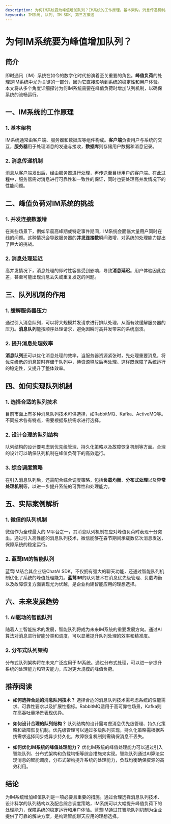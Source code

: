 ```yaml
---
description: 为何IM系统要为峰值增加队列？IM系统的工作原理，基本架构，消息传递机制。峰值负荷对IM系统的挑战。队列机制的作用，缓解服务器压力。如何实现队列机制，选择合适的队列技术。未来发展趋势。
keywords: IM系统, 队列, IM SDK, 第三方推送
---
```

# 为何IM系统要为峰值增加队列？

## 简介

即时通讯（IM）系统在如今的数字化时代扮演着至关重要的角色。**峰值负荷**的处理是IM系统中尤为关键的一部分，因为它直接影响到系统的稳定性和用户体验。本文将从多个角度详细探讨为何IM系统需要在峰值负荷时增加队列机制，以确保系统的流畅运行。

## 一、IM系统的工作原理

### 1. 基本架构

IM系统通常由客户端、服务器和数据库等组件构成。**客户端**负责用户与系统的交互，**服务器**用于处理消息的发送与接收，**数据库**则存储用户数据和消息记录。

### 2. 消息传递机制

消息从客户端发出后，经由服务器进行处理，再传送至目标用户的客户端。在此过程中，服务器需对消息进行可靠性和一致性的保证，同时也要处理高并发情况下的性能问题。

## 二、峰值负荷对IM系统的挑战

### 1. 并发连接数激增

在某些场景下，例如早晨高峰期或特定事件期间，IM系统会面临大量用户同时在线的问题。这种情况会导致服务器的**并发连接数**瞬间激增，对系统的处理能力提出了巨大的挑战。

### 2. 消息处理延迟

高并发情况下，消息处理的即时性容易受到影响，导致**消息延迟**。用户体验因此变差，甚至可能出现消息丢失或重复发送的问题。

## 三、队列机制的作用

### 1. 缓解服务器压力

通过引入消息队列，可以将大规模并发请求进行排队处理，从而有效缓解服务器的压力。**消息队列**能按顺序处理请求，避免因瞬时高并发带来的系统崩溃。

### 2. 提升消息处理效率

**消息队列**还可以优化消息处理的效率，当服务器资源紧张时，先处理重要消息，将优先级低的消息暂时存储于队列中，待资源释放后再处理。这样既保障了系统运行的稳定性，又提升了整体效率。

## 四、如何实现队列机制

### 1. 选择合适的队列技术

目前市面上有多种消息队列技术可供选择，如RabbitMQ、Kafka、ActiveMQ等。不同技术各有特点，需要根据系统需求进行选择。

### 2. 设计合理的队列结构

队列结构的设计要考虑到优先级管理、持久化策略以及故障恢复机制等方面。合理的设计可以确保队列机制在峰值负荷下的高效运行。

### 3. 综合调度策略

在引入消息队列后，还需配合综合调度策略，包括**负载均衡**、**分布式处理**以及**异常处理机制**等，以进一步提升系统的可靠性和处理能力。

## 五、实际案例解析

### 1. 微信的队列机制

微信作为全球最大的IM平台之一，其消息队列机制在应对峰值负荷时表现十分突出。通过引入高性能的消息队列技术，微信能够在春节期间承载数亿次消息发送，保障系统的稳定运行。

### 2. 蓝莺IM的智能队列

蓝莺IM结合其企业级ChatAI SDK，不仅拥有强大的聊天功能，还通过智能队列机制优化了系统的峰值处理能力。**蓝莺IM**的队列技术在消息优先级管理、负载均衡以及故障恢复方面表现尤为优越，是企业构建智能应用的理想选择。

## 六、未来发展趋势

### 1. AI驱动的智能队列

随着人工智能技术的发展，智能队列将成为未来IM系统的重要发展方向。通过AI算法对消息进行智能分类和调度，可以显著提升队列处理的效率和精准度。

### 2. 分布式队列架构

分布式队列架构将在未来广泛应用于IM系统。通过分布式处理，可以进一步提升系统的处理能力和容灾能力，应对更大规模的峰值负荷。

## 推荐阅读
* **如何选择合适的消息队列技术？**
  选择合适的消息队列技术需考虑系统的性能需求、可靠性要求以及扩展性指标。RabbitMQ适用于高可靠性场景，Kafka则在高吞吐量场景表现优异。

* **如何设计合理的队列结构？**
  队列结构的设计需考虑消息优先级管理、持久化策略和故障恢复机制。优先级管理可以通过多级队列实现，持久化策略需根据系统需求选择同步或异步持久化，故障恢复机制则需确保消息不丢失。

* **如何优化IM系统的峰值处理能力？**
  优化IM系统的峰值处理能力可以通过引入智能队列、分布式架构和负载均衡等综合措施来实现。智能队列通过AI算法实现消息的智能调度，分布式架构提升系统的处理能力，负载均衡确保资源的高效利用。

## 结论

为IM系统增加峰值队列是一项必要且重要的措施。通过合理选择消息队列技术、设计科学的队列结构以及配合综合调度策略，IM系统可以大幅提升峰值负荷下的处理能力，保障系统的稳定运行和用户体验。蓝莺IM通过其智能队列机制为企业提供了可靠的解决方案，是构建智能聊天应用的理想选择。